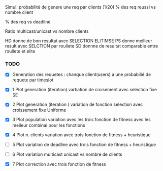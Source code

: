 
Simul:
probabilité de genere une req par clients (1/20)
% des req reussi vs nombre client

% des req vs deadline

Ratio multicast/unicast vs nombre clients


HD donne de bon resultat avec SELECTION ELITIMSE
PS donne meilleur result avec SELCTION par roullete
SD donnne de resultat comparable entre roullete et elite

### TODO

- [x] Generation des requetes : chanque client(users) a une probabilié de requete par timeslot
- [x] 1 Plot generation (iteration) vartiation de croisement avec selection fixe SE
- [x] 2 Plot generation  (iteration ) variation de fonction selection avec croissement fixe Uniforme
- [x] 3 Plot population variation avec les trois fonction de fitness avec les meileur combinai pour les fonctions
- [x] 4 Plot n. clients variation avec trois fonction de fitness + heuristique
- [ ] 5 Plot variation de deadline avec trois fonction de fitness + heuristique
- [ ] 6 Plot variation multicast unicast vs nombre de clients
- [x] 7 Plot correction avec trois fonction de fitness


